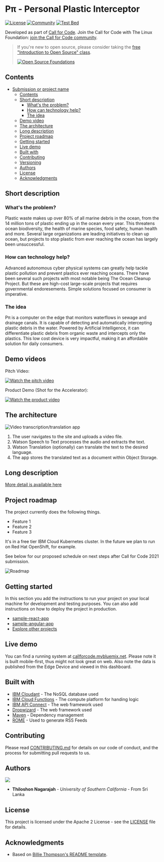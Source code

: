 # Pπ - Personal Plastic Interceptor

[![License](https://img.shields.io/badge/License-Apache2-blue.svg)](https://www.apache.org/licenses/LICENSE-2.0) [![Community](https://img.shields.io/badge/Join-Community-blue)](https://developer.ibm.com/callforcode/solutions/projects/get-started/) [![Test Bed](https://img.shields.io/badge/View-Website-blue)](https://ppi-storage.s3-web.us-east.cloud-object-storage.appdomain.cloud)

Developed as part of [Call for Code](https://developer.ibm.com/callforcode/). Join the Call for Code with The Linux Foundation:  [join the Call for Code community](https://developer.ibm.com/callforcode/solutions/projects/get-started/).

> If you're new to open source, please consider taking the [free "Introduction to Open Source" class](https://cognitiveclass.ai/courses/introduction-to-open-source).
> 
> [![Open Source Foundations](images/open-source-foundations.png)](https://cognitiveclass.ai/courses/introduction-to-open-source) 

## Contents

- [Submission or project name](#submission-or-project-name)
  - [Contents](#contents)
  - [Short description](#short-description)
    - [What's the problem?](#whats-the-problem)
    - [How can technology help?](#how-can-technology-help)
    - [The idea](#the-idea)
  - [Demo video](#demo-video)
  - [The architecture](#the-architecture)
  - [Long description](#long-description)
  - [Project roadmap](#project-roadmap)
  - [Getting started](#getting-started)
  - [Live demo](#live-demo)
  - [Built with](#built-with)
  - [Contributing](#contributing)
  - [Versioning](#versioning)
  - [Authors](#authors)
  - [License](#license)
  - [Acknowledgments](#acknowledgments)

## Short description

### What's the problem?

Plastic waste makes up over 80% of all marine debris in the ocean, from the 14 million tons of plastic ending up in the ocean every year. This threatens ocean biodiversity, the health of marine species, food safety, human health and more. Several large organizations are leading initiatives to clean up ocean, but projects to stop plastic from ever reaching the ocean has largely been unsuccessful.

### How can technology help?

Advanced autonomous cyber physical systems can greatly help tackle plastic pollution and prevent plastics ever reaching oceans. There have been several such projects with most notable being The Ocean Cleanup Project. But these are high-cost large-scale projects that requires governmental endoresements. Simple solutions focused on consumer is imperative. 

### The idea

Pπ is a computer on the edge that monitors waterflows in sewage and drainage canals. It is capable of detecting and automatically intercepting plastic debris in the water. Powered by Artificial Intelligence, it can differentiate plastic debris from organic waste and intercepts only the plastics. This low cost device is very impactful, making it an affordable solution for daily consumers.

## Demo videos

Pitch Video:

[![Watch the pitch video](https://raw.githubusercontent.com/thiloshon/Personal-Plastic-Interceptor/tree/main/images/thumb.png)](https://youtu.be/WuuJH8ljmIs)

Product Demo (Shot for the Accelerator):

[![Watch the product video](https://raw.githubusercontent.com/thiloshon/Personal-Plastic-Interceptor/tree/main/images/thumb2.png)](https://youtu.be/BcF8-4348Gs)


## The architecture

![Video transcription/translation app](https://raw.githubusercontent.com/thiloshon/Personal-Plastic-Interceptor/tree/main/images/architecturedark.png)

1. The user navigates to the site and uploads a video file.
2. Watson Speech to Text processes the audio and extracts the text.
3. Watson Translation (optionally) can translate the text to the desired language.
4. The app stores the translated text as a document within Object Storage.

## Long description

[More detail is available here](./docs/DESCRIPTION.md)

## Project roadmap

The project currently does the following things.

- Feature 1
- Feature 2
- Feature 3

It's in a free tier IBM Cloud Kubernetes cluster. In the future we plan to run on Red Hat OpenShift, for example.

See below for our proposed schedule on next steps after Call for Code 2021 submission.

![Roadmap](./images/roadmap.jpg)

## Getting started

In this section you add the instructions to run your project on your local machine for development and testing purposes. You can also add instructions on how to deploy the project in production.

- [sample-react-app](./sample-react-app/)
- [sample-angular-app](./sample-angular-app/)
- [Explore other projects](https://github.com/upkarlidder/ibmhacks)

## Live demo

You can find a running system at [callforcode.mybluemix.net](http://callforcode.mybluemix.net/). Please note it is built mobile-first, thus might not look great on web. Also note the data is published from the Edge Device and viewed in this dashboard.

## Built with

- [IBM Cloudant](https://cloud.ibm.com/catalog?search=cloudant#search_results) - The NoSQL database used
- [IBM Cloud Functions](https://cloud.ibm.com/catalog?search=cloud%20functions#search_results) - The compute platform for handing logic
- [IBM API Connect](https://cloud.ibm.com/catalog?search=api%20connect#search_results) - The web framework used
- [Dropwizard](http://www.dropwizard.io/1.0.2/docs/) - The web framework used
- [Maven](https://maven.apache.org/) - Dependency management
- [ROME](https://rometools.github.io/rome/) - Used to generate RSS Feeds

## Contributing

Please read [CONTRIBUTING.md](CONTRIBUTING.md) for details on our code of conduct, and the process for submitting pull requests to us.

## Authors

<a href="https://github.com/Call-for-Code/Project-Sample/graphs/contributors">
  <img src="https://contributors-img.web.app/image?repo=Call-for-Code/Project-Sample" />
</a>

- **Thiloshon Nagarajah** - _University of Southern California_ - From Sri Lanka

## License

This project is licensed under the Apache 2 License - see the [LICENSE](LICENSE) file for details.

## Acknowledgments

- Based on [Billie Thompson's README template](https://gist.github.com/PurpleBooth/109311bb0361f32d87a2).
